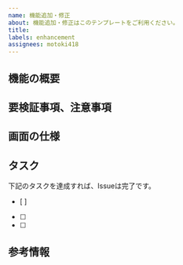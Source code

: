 ```yaml
---
name: 機能追加・修正
about: 機能追加・修正はこのテンプレートをご利用ください。
title: 
labels: enhancement
assignees: motoki418
---
```

<!-- Issueのテンプレートです。入力できるところを埋めてください。 -->
<!-- 記入しない項目は特になしと記入してください。。 -->
<!-- 追加、または修正する機能の概要を記述してください。 -->
## 機能の概要

<!-- 実装について注意点があれば記載してください。 -->
## 要検証事項、注意事項

<!-- 追加する機能がレイアウトに関わる場合は、キャプチャ等を添付してどのような画面を作成、または修正するのか記述してください。 -->
## 画面の仕様

<!-- 何を達成すればこのIssueは完了なのかを、明確にしてください。 -->
## タスク
下記のタスクを達成すれば、Issueは完了です。
- [ ] 
- [ ]
- [ ]

<!-- 参考情報があれば記載してください。 -->
## 参考情報
